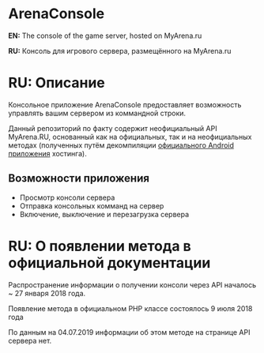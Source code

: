 # ArenaConsole
**EN:** The console of the game server, hosted on MyArena.ru

**RU:** Консоль для игрового сервера, размещённого на MyArena.ru

# RU: Описание

Консольное приложение ArenaConsole предоставляет возможность управлять вашим сервером из коммандной строки.

Данный репозиторий по факту содержит неофициальный API MyArena.RU, основанный как на официальных, так и на неофициальных методах (полученных путём декомпиляции [официального Android приложения](https://web.archive.org/web/20220719114226/https://play.google.com/store/apps/details?id=com.myarena.android&hl=ru) хостинга).

## Возможности приложения

* Просмотр консоли сервера
* Отправка консольных комманд на сервер
* Включение, выключение и перезагрузка сервера

# RU: О появлении метода в официальной документации

Распространение информации о получении консоли через API началось ~ 27 января 2018 года.

Появление метода в официальном PHP классе состоялось 9 июля 2018 года

По данным на 04.07.2019 информации об этом методе на странице API сервера нет.
